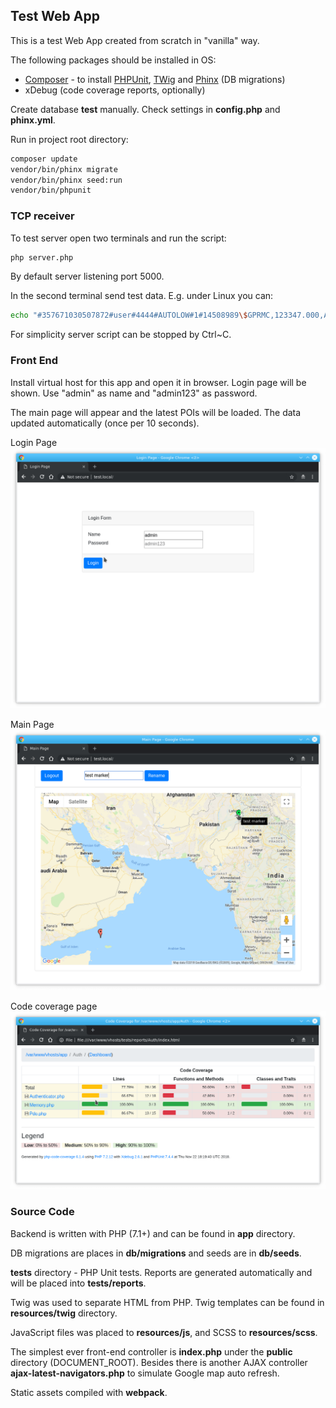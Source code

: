 ## Test Web App ##

This is a test Web App created from scratch in "vanilla" way.

The following packages should be installed in OS:

 - [Composer](https://getcomposer.org/) - to install [PHPUnit](https://phpunit.de/), [TWig](https://twig.symfony.com/) and [Phinx](https://phinx.org/) (DB migrations)
 - xDebug (code coverage reports, optionally)

Create database **test** manually. Check settings in **config.php** and **phinx.yml**.
 
Run in project root directory:
```sh
composer update
vendor/bin/phinx migrate
vendor/bin/phinx seed:run
vendor/bin/phpunit
```

### TCP receiver ###

To test server open two terminals and run the script:
```sh
php server.php
```
By default server listening port 5000.


In the second terminal send test data. E.g. under Linux you can: 
```sh
echo "#357671030507872#user#4444#AUTOLOW#1#14508989\$GPRMC,123347.000,A,4313.7477,N,02752.4516,E,0.00,284.40,080811,,,D*63##" | nc 127.0.0.1 5000
```

For simplicity server script can be stopped by Ctrl~C.



### Front End ###

Install virtual host for this app and open it in browser. Login page will be shown. Use "admin" as name and "admin123" as password.
   
The main page will appear and the latest POIs will be loaded. The data updated automatically (once per 10 seconds).


Login Page
![Screenshot1.png](Screenshot1.png)

Main Page
![Screenshot2.png](Screenshot2.png)

Code coverage page
![Screenshot3.png](Screenshot3.png)


### Source Code ###

Backend is written with PHP (7.1+) and can be found in **app** directory.

DB migrations are places in **db/migrations** and seeds are in **db/seeds**.

**tests** directory - PHP Unit tests. Reports are generated automatically and will be placed into **tests/reports**. 

Twig was used to separate HTML from PHP. Twig templates can be found in **resources/twig** directory.

JavaScript files was placed to **resources/js**, and SCSS to **resources/scss**.

The simplest ever front-end controller is **index.php** under the **public** directory (DOCUMENT_ROOT). 
Besides there is another AJAX controller **ajax-latest-navigators.php** to simulate Google map auto refresh.
  
Static assets compiled with **webpack**.
 
